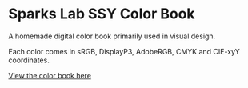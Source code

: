 # Sparks Lab SSY Color Book

A homemade digital color book primarily used in visual design.

Each color comes in sRGB, DisplayP3, AdobeRGB, CMYK and CIE-xyY coordinates.

[View the color book here](https://sparkslab.art/colors/)
